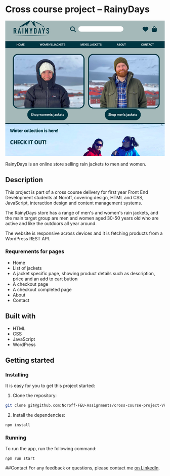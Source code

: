 # Cross course project – RainyDays

![screenshot of rainydays website](images/assets/screenshot.png)

RainyDays is an online store selling rain jackets to men and women.

## Description

This project is part of a cross course delivery for first year Front End Development students at Noroff, covering design, HTML and CSS, JavaScript, interaction design and content management systems.

The RainyDays store has a range of men's and women's rain jackets, and the main target group are men and women aged 30-50 years old who are active and like the outdoors all year around.

The website is responsive across devices and it is fetching products from a WordPress REST API.

### Requrements for pages

- Home
- List of jackets
- A jacket specific page, showing product details such as description, price and an add to cart button
- A checkout page
- A checkout completed page
- About
- Contact

## Built with

- HTML
- CSS
- JavaScript
- WordPress

## Getting started

### Installing

It is easy for you to get this project started:

1. Clone the repository:

```bash
git clone git@github.com:Noroff-FEU-Assignments/cross-course-project-VReinhaug
```

2. Install the dependencies:

```
npm install
```

### Running

To run the app, run the following command:

```
npm run start
```

##Contact
For any feedback or questions, please contact me [on LinkedIn](https://www.linkedin.com/in/veronika-reinhaug/).
